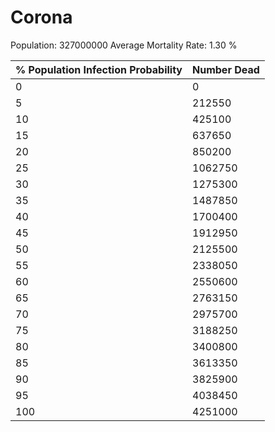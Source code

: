 # Corona
Population: 327000000
Average Mortality Rate: 1.30 %

| % Population Infection Probability | Number Dead |
|-------------|------------|
| 0         | 0     |
| 5         | 212550 |
| 10         | 425100     |
| 15         | 637650     |
| 20         | 850200     |
| 25         | 1062750     |
| 30         | 1275300     |
| 35         | 1487850     |
| 40         | 1700400     |
| 45         | 1912950     |
| 50         | 2125500     |
| 55         | 2338050     |
| 60         | 2550600     |
| 65         | 2763150     |
| 70        | 2975700     |
| 75         | 3188250     |
| 80        | 3400800     |
| 85         | 3613350     |
| 90         | 3825900     |
| 95         | 4038450     |
| 100         | 4251000     |
       


